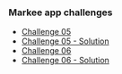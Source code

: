 ### Markee app challenges

- [Challenge 05](https://github.com/mutheus/markee/pull/1)
- [Challenge 05 - Solution](https://github.com/mutheus/markee/pull/2)
- [Challenge 06](https://github.com/mutheus/markee/pull/3)
- [Challenge 06 - Solution](https://github.com/mutheus/markee/pull/4)
